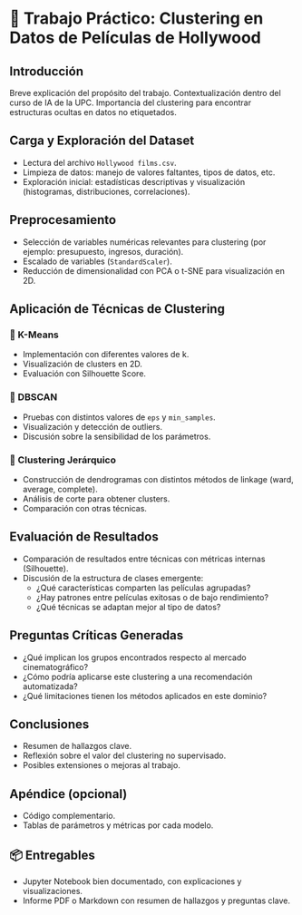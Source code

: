 # 🧠 Trabajo Práctico: Clustering en Datos de Películas de Hollywood

## Introducción
Breve explicación del propósito del trabajo.
Contextualización dentro del curso de IA de la UPC.
Importancia del clustering para encontrar estructuras ocultas en datos no etiquetados.

## Carga y Exploración del Dataset
- Lectura del archivo `Hollywood films.csv`.
- Limpieza de datos: manejo de valores faltantes, tipos de datos, etc.
- Exploración inicial: estadísticas descriptivas y visualización (histogramas, distribuciones, correlaciones).

## Preprocesamiento
- Selección de variables numéricas relevantes para clustering (por ejemplo: presupuesto, ingresos, duración).
- Escalado de variables (`StandardScaler`).
- Reducción de dimensionalidad con PCA o t-SNE para visualización en 2D.

## Aplicación de Técnicas de Clustering

### 📌 K-Means
- Implementación con diferentes valores de k.
- Visualización de clusters en 2D.
- Evaluación con Silhouette Score.

### 📌 DBSCAN
- Pruebas con distintos valores de `eps` y `min_samples`.
- Visualización y detección de outliers.
- Discusión sobre la sensibilidad de los parámetros.

### 📌 Clustering Jerárquico
- Construcción de dendrogramas con distintos métodos de linkage (ward, average, complete).
- Análisis de corte para obtener clusters.
- Comparación con otras técnicas.

## Evaluación de Resultados
- Comparación de resultados entre técnicas con métricas internas (Silhouette).
- Discusión de la estructura de clases emergente:
  - ¿Qué características comparten las películas agrupadas?
  - ¿Hay patrones entre películas exitosas o de bajo rendimiento?
  - ¿Qué técnicas se adaptan mejor al tipo de datos?

## Preguntas Críticas Generadas
- ¿Qué implican los grupos encontrados respecto al mercado cinematográfico?
- ¿Cómo podría aplicarse este clustering a una recomendación automatizada?
- ¿Qué limitaciones tienen los métodos aplicados en este dominio?

## Conclusiones
- Resumen de hallazgos clave.
- Reflexión sobre el valor del clustering no supervisado.
- Posibles extensiones o mejoras al trabajo.

## Apéndice (opcional)
- Código complementario.
- Tablas de parámetros y métricas por cada modelo.

## 📦 Entregables
- Jupyter Notebook bien documentado, con explicaciones y visualizaciones.
- Informe PDF o Markdown con resumen de hallazgos y preguntas clave.
